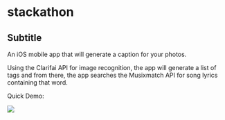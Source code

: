 # stackathon

## Subtitle
An iOS mobile app that will generate a caption for your photos. 

Using the Clarifai API for image recognition, the app will generate a list of tags and from there, the app searches the Musixmatch API for song lyrics containing that word. 

Quick Demo: 

![](https://github.com/bsc2120/stackathon/blob/master/images/subtitle-demo.gif)